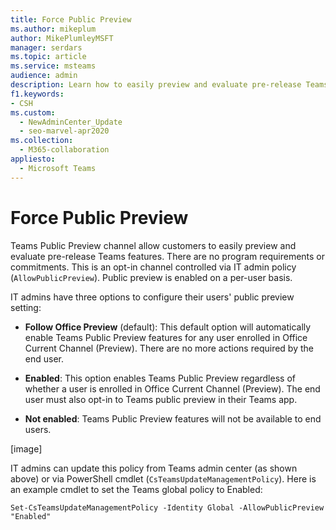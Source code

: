 ```yaml
---
title: Force Public Preview  
ms.author: mikeplum
author: MikePlumleyMSFT
manager: serdars
ms.topic: article
ms.service: msteams
audience: admin
description: Learn how to easily preview and evaluate pre-release Teams features.
f1.keywords:
- CSH
ms.custom: 
  - NewAdminCenter_Update
  - seo-marvel-apr2020
ms.collection: 
  - M365-collaboration
appliesto: 
  - Microsoft Teams
---
```


# Force Public Preview  

Teams Public Preview channel allow customers to easily preview and evaluate pre-release Teams features. There are no program requirements or commitments. This is an opt-in channel controlled via IT admin policy (`AllowPublicPreview`). Public preview is enabled on a per-user basis.  

IT admins have three options to configure their users' public preview setting: 

 - **Follow Office Preview** (default): This default option will automatically enable Teams Public Preview features for any user enrolled in Office Current Channel (Preview). There are no more actions required by the end user. 

 - **Enabled**: This option enables Teams Public Preview regardless of whether a user is enrolled in Office Current Channel (Preview). The end user must also opt-in to Teams public preview in their Teams app. 

 - **Not enabled**: Teams Public Preview features will not be available to end users. 

[image]
 
IT admins can update this policy from Teams admin center (as shown above) or via PowerShell cmdlet (`CsTeamsUpdateManagementPolicy`). Here is an example cmdlet to set the Teams global policy to Enabled:  

```
Set-CsTeamsUpdateManagementPolicy -Identity Global -AllowPublicPreview "Enabled" 
```

